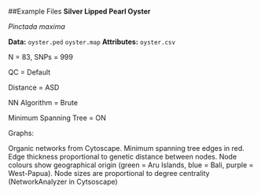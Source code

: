 ##Example Files
**Silver Lipped Pearl Oyster**

*Pinctada maxima*

**Data:** `oyster.ped` `oyster.map`
**Attributes:** `oyster.csv`

N = 83, SNPs = 999

QC = Default

Distance = ASD

NN Algorithm = Brute

Minimum Spanning Tree = ON

Graphs:

Organic networks from Cytoscape. 
Minimum spanning tree edges in red. Edge thickness proportional to genetic distance between nodes. 
Node colours show geographical origin (green = Aru Islands, blue = Bali, purple = West-Papua).
Node sizes are proportional to degree centrality (NetworkAnalyzer in Cytsoscape)


